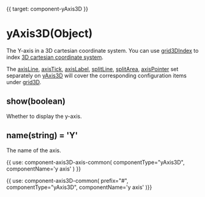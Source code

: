 {{ target: component-yAxis3D }}

# yAxis3D(Object)

The Y-axis in a 3D cartesian coordinate system.
You can use [grid3DIndex](~yAxis3D.grid3DIndex) to index [3D cartesian coordinate system](~grid3D).

The [axisLine](~yAxis3D.axisLine), [axisTick](~yAxis3D.axisTick), [axisLabel](~yAxis3D.axisLabel), [splitLine](~yAxis3D.splitLine), [splitArea](~yAxis3D.splitArea), [axisPointer](~yAxis3D.axisPointer) set separately on [yAxis3D](~yAxis3D) will cover the corresponding configuration items under [grid3D](~grid3D).

## show(boolean)

Whether to display the y-axis.

## name(string) = 'Y'

The name of the axis.

{{ use: component-axis3D-axis-common(
    componentType="yAxis3D",
    componentName='y axis'
) }}

{{ use: component-axis3D-common(
    prefix="#",
    componentType="yAxis3D",
    componentName='y axis'
)}}